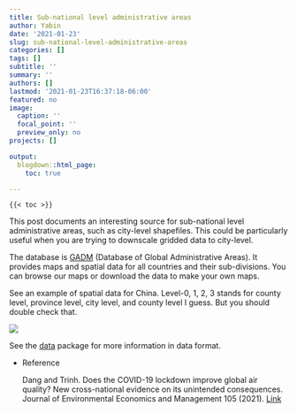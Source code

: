 ```yaml
---
title: Sub-national level administrative areas
author: Yabin
date: '2021-01-23'
slug: sub-national-level-administrative-areas
categories: []
tags: []
subtitle: ''
summary: ''
authors: []
lastmod: '2021-01-23T16:37:18-06:00'
featured: no
image:
  caption: ''
  focal_point: ''
  preview_only: no
projects: []

output:
  blogdown::html_page:
    toc: true

---
```


 `{{< toc >}}`

This post documents an interesting source for sub-national level administrative areas, such as city-level shapefiles. This could be particularly useful when you are trying to downscale gridded data to city-level. 

The database is [GADM](https://gadm.org/) (Database of Global Administrative Areas). It provides maps and spatial data for all countries and their sub-divisions. You can browse our maps or download the data to make your own maps.

See an example of spatial data for China. Level-0, 1, 2, 3 stands for county level, province level, city level, and county level I guess. But you should double check that. 

![](/data/2021-01-23-sub-national-level-administrative-areas.en_files/Untitled.png)


See the [data](https://gadm.org/formats.html) package for more information in data format.

- Reference

  Dang and Trinh. Does the COVID-19 lockdown improve global air quality? New cross-national evidence on its unintended consequences. Journal of Environmental Economics and Management 105 (2021). [Link](https://doi.org/10.1016/j.jeem.2020.102401)

